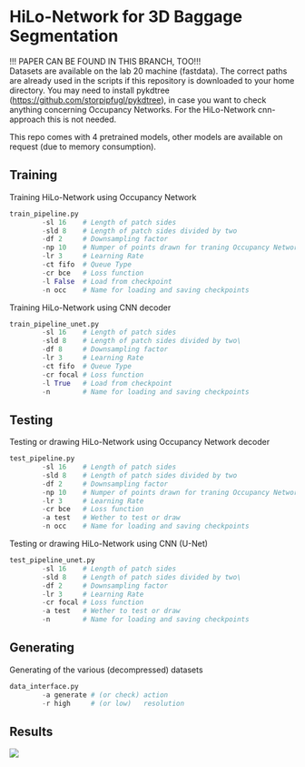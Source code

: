 # HiLo-Network for 3D Baggage Segmentation
!!! PAPER CAN BE FOUND IN THIS BRANCH, TOO!!! <br />
Datasets are available on the lab 20 machine (fastdata). The correct paths are already used in the scripts if this repository is downloaded to your home directory. You may need to install pykdtree (https://github.com/storpipfugl/pykdtree), in case you want to check anything concerning Occupancy Networks. For the HiLo-Network cnn-approach this is not needed. 


This repo comes with 4 pretrained models, other models are available on request (due to memory consumption).

## Training
Training HiLo-Network using Occupancy Network
```python 
train_pipeline.py 
        -sl 16    # Length of patch sides
        -sld 8    # Length of patch sides divided by two
        -df 2     # Downsampling factor 
        -np 10    # Numper of points drawn for traning Occupancy Network
        -lr 3     # Learning Rate
        -ct fifo  # Queue Type
        -cr bce   # Loss function
        -l False  # Load from checkpoint
        -n occ    # Name for loading and saving checkpoints
```
Training HiLo-Network using CNN decoder
```python
train_pipeline_unet.py 
        -sl 16    # Length of patch sides
        -sld 8    # Length of patch sides divided by two\
        -df 8     # Downsampling factor 
        -lr 3     # Learning Rate
        -ct fifo  # Queue Type
        -cr focal # Loss function
        -l True   # Load from checkpoint
        -n        # Name for loading and saving checkpoints
 ```       
## Testing
Testing or drawing HiLo-Network using Occupancy Network decoder
```python
test_pipeline.py 
        -sl 16    # Length of patch sides
        -sld 8    # Length of patch sides divided by two
        -df 2     # Downsampling factor 
        -np 10    # Numper of points drawn for traning Occupancy Network
        -lr 3     # Learning Rate
        -cr bce   # Loss function
        -a test   # Wether to test or draw         
        -n occ    # Name for loading and saving checkpoints
```
Testing or drawing HiLo-Network using CNN (U-Net)
```python
test_pipeline_unet.py 
        -sl 16    # Length of patch sides
        -sld 8    # Length of patch sides divided by two\
        -df 2     # Downsampling factor 
        -lr 3     # Learning Rate
        -cr focal # Loss function
        -a test   # Wether to test or draw     
        -n        # Name for loading and saving checkpoints
```
## Generating
Generating of the various (decompressed) datasets
```python
data_interface.py 
        -a generate # (or check) action
        -r high     # (or low)   resolution
```
## Results
![](https://i.imgur.com/WTbDI4A.jpg)
